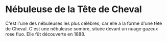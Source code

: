 # Nébuleuse de la Tête de Cheval

C'est l'une des nébuleuses les plus célèbres, car elle a la forme d'une tête de
Cheval. C'est une nébuleuse sombre, située devant un nuage gazeux rose fluo.
Elle fût découverte en 1888.
